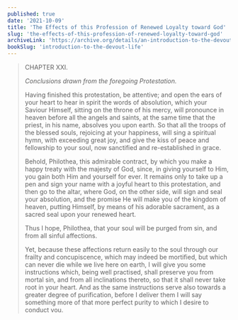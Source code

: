 ```yaml
---
published: true
date: '2021-10-09'
title: 'The Effects of this Profession of Renewed Loyalty toward God'
slug: 'the-effects-of-this-profession-of-renewed-loyalty-toward-god'
archiveLink: 'https://archive.org/details/an-introduction-to-the-devout-life/page/40?view=theater'
bookSlug: 'introduction-to-the-devout-life'
---
```


> CHAPTER XXI.
>
> *Conclusions drawn from the foregoing Protestation.*
>
> Having finished this protestation, be attentive; and open the ears of your heart to hear in spirit the words of absolution, which your Saviour Himself, sitting on the throne of his mercy, will pronounce in heaven before all the angels and saints, at the same time that the priest, in his name, absolves you upon earth. So that all the troops of the blessed souls, rejoicing at your happiness, will sing a spiritual hymn, with exceeding great joy, and give the kiss of peace and fellowship to your soul, now sanctified and re-established in grace.
>
> Behold, Philothea, this admirable contract, by which you make a happy treaty with the majesty of God, since, in giving yourself to Him, you gain both Him and yourself for ever. It remains only to take up a pen and sign your name with a joyful heart to this protestation, and then go to the altar, where God, on the other side, will sign and seal your absolution, and the promise He will make you of the kingdom of heaven, putting Himself, by means of his adorable sacrament, as a sacred seal upon your renewed heart.
>
> Thus I hope, Philothea, that your soul will be purged from sin, and from all sinful affections.
>
> Yet, because these affections return easily to the soul through our frailty and concupiscence, which may indeed be mortified, but which can never die while we live here on earth, I will give you some instructions which, being well practised, shall preserve you from mortal sin, and from all inclinations thereto, so that it shall never take root in your heart. And as the same instructions serve also towards a greater degree of purification, before I deliver them I will say something more of that more perfect purity to which I desire to conduct vou.